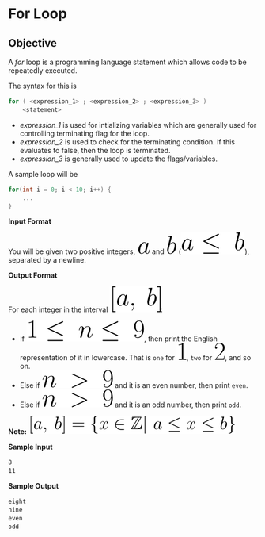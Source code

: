 # For Loop
## Objective

A _for_ loop is a programming language statement which allows code 
to be repeatedly executed.

The syntax for this is

```c++
for ( <expression_1> ; <expression_2> ; <expression_3> )
    <statement>
```

* _expression_1_ is used for intializing variables which are generally used for controlling terminating flag for the loop.
* _expression_2_ is used to check for the terminating condition. If this evaluates to false, then the loop is terminated.
* _expression_3_ is generally used to update the flags/variables.

A sample loop will be

```c++
for(int i = 0; i < 10; i++) {
    ...
}
```

**Input Format**

You will be given two positive integers, <img src="./img/a.svg"> 
and <img src="./img/b.svg"> (<img src="./img/aleqb.svg">), 
separated by a newline.

**Output Format**

For each integer  in the interval <img src="./img/[a,b].svg">:

* If <img src="./img/1leqnleq9.svg">, then print the English 
representation of it in lowercase. That is `one` for <img src="./img/1.svg">, 
`two` for <img src="./img/2.svg">, and so on.
* Else if <img src="./img/ngt9.svg"> and it is an even number, then print `even`.
* Else if <img src="./img/ngt9.svg"> and it is an odd number, then print `odd`.

**Note:** <img src="./img/[a,b]={xinmathbb{Z}aleqxleqb}.svg">

**Sample Input**

```bash
8
11
```

**Sample Output**

```bash
eight
nine
even
odd
```
